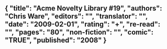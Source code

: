 {
 "title": "Acme Novelty Library #19",
 "authors": "Chris Ware",
 "editors": "",
 "translator": "",
 "date": "2009-02-01",
 "rating": "+",
 "re-read": "",
 "pages": "80",
 "non-fiction": "",
 "comic": "TRUE",
 "published": "2008"
}
---

